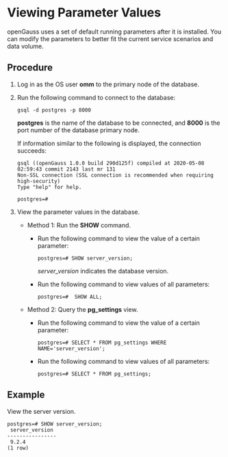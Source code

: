 # Viewing Parameter Values<a name="EN-US_TOPIC_0251900917"></a>

openGauss uses a set of default running parameters after it is installed. You can modify the parameters to better fit the current service scenarios and data volume.

## Procedure<a name="en-us_topic_0242370405_en-us_topic_0237121561_en-us_topic_0059778552_s188c1b9187954573b5701cc6013c78e8"></a>

1.  Log in as the OS user  **omm**  to the primary node of the database.
2.  Run the following command to connect to the database:

    ```
    gsql -d postgres -p 8000
    ```

    **postgres**  is the name of the database to be connected, and  **8000**  is the port number of the database primary node.

    If information similar to the following is displayed, the connection succeeds:

    ```
    gsql ((openGauss 1.0.0 build 290d125f) compiled at 2020-05-08 02:59:43 commit 2143 last mr 131
    Non-SSL connection (SSL connection is recommended when requiring high-security)
    Type "help" for help.
    
    postgres=# 
    ```

3.  View the parameter values in the database.
    -   Method 1: Run the  **SHOW**  command.
        -   Run the following command to view the value of a certain parameter:

            ```
            postgres=# SHOW server_version;
            ```

            _server\_version_  indicates the database version.

        -   Run the following command to view values of all parameters:

            ```
            postgres=#  SHOW ALL;
            ```


    -   Method 2: Query the  **pg\_settings**  view.
        -   Run the following command to view the value of a certain parameter:

            ```
            postgres=# SELECT * FROM pg_settings WHERE NAME='server_version';
            ```

        -   Run the following command to view values of all parameters:

            ```
            postgres=# SELECT * FROM pg_settings;
            ```




## Example<a name="en-us_topic_0242370405_en-us_topic_0237121561_en-us_topic_0059778552_se13d2a46521a4500881363a56a68d6cf"></a>

View the server version.

```
postgres=# SHOW server_version;
 server_version 
----------------
 9.2.4
(1 row)
```

